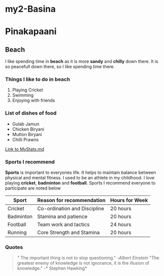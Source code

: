 # my2-Basina
# Pinakapaani
## Beach
I like spending time in **beach** as it is more **sandy** and **chilly** down there.
It is so peacefull down there, so I like spending time there.

### Things I like to do in beach

1. Playing Cricket
2. Swimming
3. Enjoying with friends

### List of dishes of food
* Gulab Jamun
* Chicken Biryani
* Mutton Biryani
* Chilli Prawns

[Link to MyStats.md](https://github.com/Paani143/my2-Basina/blob/main/MyStats.md)

### Sports I recommend
**Sports** is important to everyones life. It helps to maintain balance between physical and mental fitness. I used to be an athlete in my childhood. I love playing **cricket**, **badminton** and **football**. Sports I recommend everyone to participate are noted below

| Sport | Reason for recommendation | Hours for Week |
| --------| -----------------------  | ------------- |
| Cricket | Co-ordination and Discipline | 20 hours |
| Badminton | Stamina and patience | 20 hours |
| Football | Team work and tactics | 24 hours |
| Running | Core Strength and Stamina | 20 hours |

### Quotes

> " The important thing is not to stop questioning."
>  -*Albert Einstein* 
> "The greatest enemy of knowledge is not ignorance, it is the illusion of knowledge."
>  -* Stephen Hawking*


